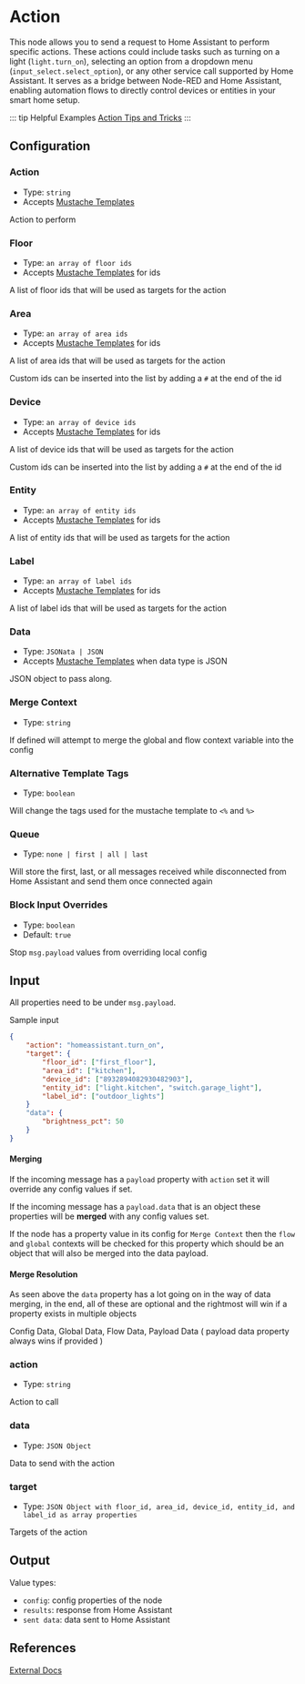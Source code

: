 # Action

This node allows you to send a request to Home Assistant to perform specific actions. These actions could include tasks such as turning on a light (`light.turn_on`), selecting an option from a dropdown menu (`input_select.select_option`), or any other service call supported by Home Assistant. It serves as a bridge between Node-RED and Home Assistant, enabling automation flows to directly control devices or entities in your smart home setup.

::: tip Helpful Examples
[Action Tips and Tricks](/guide/action.md)
:::

## Configuration

### Action <Badge text="required"/>

- Type: `string`
- Accepts [Mustache Templates](/guide/mustache-templates.md)

Action to perform

### Floor

- Type: `an array of floor ids`
- Accepts [Mustache Templates](/guide/mustache-templates.md) for ids

A list of floor ids that will be used as targets for the action

### Area

- Type: `an array of area ids`
- Accepts [Mustache Templates](/guide/mustache-templates.md) for ids

A list of area ids that will be used as targets for the action

Custom ids can be inserted into the list by adding a `#` at the end of the id

### Device

- Type: `an array of device ids`
- Accepts [Mustache Templates](/guide/mustache-templates.md) for ids

A list of device ids that will be used as targets for the action

Custom ids can be inserted into the list by adding a `#` at the end of the id

### Entity

- Type: `an array of entity ids`
- Accepts [Mustache Templates](/guide/mustache-templates.md) for ids

A list of entity ids that will be used as targets for the action

### Label

- Type: `an array of label ids`
- Accepts [Mustache Templates](/guide/mustache-templates.md) for ids

A list of label ids that will be used as targets for the action

### Data

- Type: `JSONata | JSON`
- Accepts [Mustache Templates](/guide/mustache-templates.md) when data type is JSON

JSON object to pass along.

### Merge Context

- Type: `string`

If defined will attempt to merge the global and flow context variable into the config

### Alternative Template Tags

- Type: `boolean`

Will change the tags used for the mustache template to `<%` and `%>`

### Queue

- Type: `none | first | all | last`

Will store the first, last, or all messages received while disconnected from Home Assistant and send them once connected again

### Block Input Overrides

- Type: `boolean`
- Default: `true`

Stop `msg.payload` values from overriding local config

## Input

All properties need to be under `msg.payload`.

Sample input

```JSON
{
    "action": "homeassistant.turn_on",
    "target": {
        "floor_id": ["first_floor"],
        "area_id": ["kitchen"],
        "device_id": ["8932894082930482903"],
        "entity_id": ["light.kitchen", "switch.garage_light"],
        "label_id": ["outdoor_lights"]
    }
    "data": {
        "brightness_pct": 50
    }
}
```

#### Merging

If the incoming message has a `payload` property with `action` set it will override any config values if set.

If the incoming message has a `payload.data` that is an object these properties will be <strong>merged</strong> with any config values set.

If the node has a property value in its config for `Merge Context` then the `flow` and `global` contexts will be checked for this property which should be an object that will also be merged into the data payload.

#### Merge Resolution

As seen above the `data` property has a lot going on in the way of data merging, in the end, all of these are optional and the rightmost will win if a property exists in multiple objects

Config Data, Global Data, Flow Data, Payload Data ( payload data property always wins if provided )

### action

- Type: `string`

Action to call

### data

- Type: `JSON Object`

Data to send with the action

### target

- Type: `JSON Object with floor_id, area_id, device_id, entity_id, and label_id as array properties`

Targets of the action

## Output

Value types:

- `config`: config properties of the node
- `results`: response from Home Assistant
- `sent data`: data sent to Home Assistant

## References

<info-panel-only>

[External Docs](/node/action.md)

</info-panel-only>
